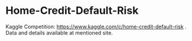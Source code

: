 # Home-Credit-Default-Risk
Kaggle Competition: https://www.kaggle.com/c/home-credit-default-risk . Data and details available at mentioned site.

